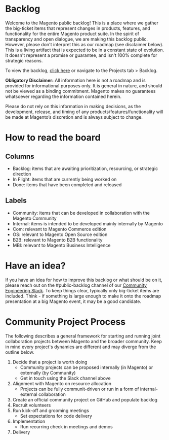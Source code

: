# Backlog
Welcome to the Magento public backlog! 
This is a place where we gather the big-ticket items that represent changes in products, features, and functionality for the entire Magento product suite. In the spirit of transparency and open dialogue, we are making this backlog public. However, please don't interpret this as our roadmap (see disclaimer below). This is a living artifact that is expected to be in a constant state of evolution. It doesn't represent a promise or guarantee, and isn't 100% complete for strategic reasons.

To view the backlog, [click here](https://github.com/magento/backlog/projects/1) or navigate to the Projects tab > Backlog. 

**Obligatory Disclaimer:**
All information here is not a roadmap and is provided for informational purposes only. It is general in nature, and should not be viewed as a binding commitment. Magento makes no guarantees whatsoever regarding the information contained herein. 

Please do not rely on this information in making decisions, as the development, release, and timing of any products/features/functionality will be made at Magento’s discretion and is always subject to change.


# How to read the board

## Columns
- Backlog: items that are awaiting prioritization, resourcing, or strategic direction
- In Flight: items that are currently being worked on 
- Done: items that have been completed and released

## Labels
- Community: items that can be developed in collaboration with the Magento Community 
- Internal: items is intended to be developed mainly internally by Magento
- Com: relevant to Magento Commerce edition
- OS: relevant to Magento Open Source edition
- B2B: relevant to Magento B2B functionality
- MBI: relevant to Magento Business Intelligence 


# Have an idea? 
If you have an idea for how to improve this backlog or what should be on it, please reach out on the #public-backlog channel of our [Community Engineering Slack](http://opensource.magento.com/slack). To keep things clear, typically only big-ticket items are included. Think - if something is large enough to make it onto the roadmap presentation at a big Magento event, it may be a good candidate. 


# Community Project Process
The following describes a general framework for starting and running joint collaboration projects between Magento and the broader community. Keep in mind every project's dynamics are different and may diverge from the outline below. 
1. Decide that a project is worth doing
   - Community projects can be proposed internally (in Magento) or externally (by Community)
   - Get in touch using the Slack channel above
2. Alignment with Magento on resource allocation
   - Projects can be fully communit-driven or run in a form of internal-external collaboration
3. Create an official community project on GitHub and populate backlog
4. Recruit volunteers
5. Run kick-off and grooming meetings
   - Set expectations for code delivery
6. Implementation
   - Run recurring check in meetings and demos
7. Delivery
